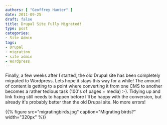 ```yaml
---
authors: [ "Geoffrey Hunter" ]
date: 2011-09-25
draft: false
title: Drupal Site Fully Migrated!
type: post
categories:
- Site Admin
tags:
- Drupal
- migration
- site admin
- Wordpress
---
```


Finally, a few weeks after I started, the old Drupal site has been completely migrated to Wordpress. Lets hope it stays this way for a while! The amount of content is getting to a point where converting it from one CMS to another becomes a rather tedious task (100's of pages + media) :-). Tidying up and link fixing still needs to happen before I'll be happy with the conversion, but already it's probably better than the old Drupal site. No more errors!

{{% figure src="migratingbirds.jpg" caption="Migrating birds?"  width="320px" %}}
